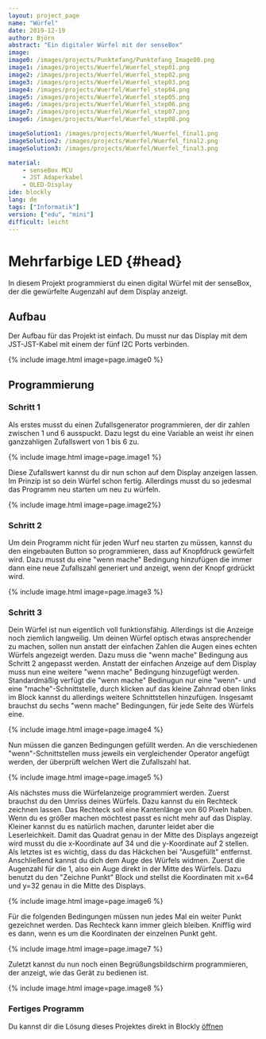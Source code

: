 ```yaml
---
layout: project_page
name: "Würfel"
date: 2019-12-19
author: Björn
abstract: "Ein digitaler Würfel mit der senseBox"
image: 
image0: /images/projects/Punktefang/Punktefang_Image00.png
image1: /images/projects/Wuerfel/Wuerfel_step01.png
image2: /images/projects/Wuerfel/Wuerfel_step02.png
image3: /images/projects/Wuerfel/Wuerfel_step03.png
image4: /images/projects/Wuerfel/Wuerfel_step04.png
image5: /images/projects/Wuerfel/Wuerfel_step05.png
image6: /images/projects/Wuerfel/Wuerfel_step06.png
image7: /images/projects/Wuerfel/Wuerfel_step07.png
image6: /images/projects/Wuerfel/Wuerfel_step08.png

imageSolution1: /images/projects/Wuerfel/Wuerfel_final1.png
imageSolution2: /images/projects/Wuerfel/Wuerfel_final2.png
imageSolution3: /images/projects/Wuerfel/Wuerfel_final3.png

material:
    - senseBox MCU
    - JST Adaperkabel
    - OLED-Display
ide: blockly  
lang: de
tags: ["Informatik"]
version: ["edu", "mini"]
difficult: leicht    
---
```

# Mehrfarbige LED {#head}

In diesem Projekt programmierst du einen digital Würfel mit der senseBox, der die gewürfelte Augenzahl auf dem Display anzeigt.

## Aufbau 
Der Aufbau für das Projekt ist einfach. Du musst nur das Display mit dem JST-JST-Kabel mit einem der fünf I2C Ports verbinden.

{% include image.html image=page.image0 %}

## Programmierung

### Schritt 1

Als erstes musst du einen Zufallsgenerator programmieren, der dir zahlen zwischen 1 und 6 ausspuckt. Dazu legst du eine Variable an weist ihr einen ganzzahligen Zufallswert von 1 bis 6 zu.

{% include image.html image=page.image1 %}

Diese Zufallswert kannst du dir nun schon auf dem Display anzeigen lassen. Im Prinzip ist so dein Würfel schon fertig. Allerdings musst du so jedesmal das Programm neu starten um neu zu würfeln.

{% include image.html image=page.image2%}

### Schritt 2
Um dein Programm nicht für jeden Wurf neu starten zu müssen, kannst du den eingebauten Button so programmieren, dass auf Knopfdruck gewürfelt wird. Dazu musst du eine "wenn mache" Bedingung hinzufügen die immer dann eine neue Zufallszahl generiert und anzeigt, wenn der Knopf grdrückt wird.

{% include image.html image=page.image3 %}

### Schritt 3
Dein Würfel ist nun eigentlich voll funktionsfähig. Allerdings ist die Anzeige noch ziemlich langweilig. Um deinen Würfel optisch etwas ansprechender zu machen, sollen nun anstatt der einfachen Zahlen die Augen eines echten Würfels angezeigt werden. Dazu muss die "wenn mache" Bedingung aus Schritt 2 angepasst werden. Anstatt der einfachen Anzeige auf dem Display muss nun eine weitere "wenn mache" Bedingung hinzugefügt werden. Standardmäßig verfügt die "wenn mache" Bedinugun nur eine "wenn"- und eine "mache"-Schnittstelle, durch klicken auf das kleine Zahnrad oben links im Block kannst du allerdings weitere Schnittstellen hinzufügen. Insgesamt brauchst du sechs "wenn mache" Bedingungen, für jede Seite des Würfels eine.

{% include image.html image=page.image4 %}

Nun müssen die ganzen Bedingungen gefüllt werden. An die verschiedenen "wenn"-Schnittstellen muss jeweils ein vergleichender Operator angefügt werden, der überprüft welchen Wert die Zufallszahl hat.

{% include image.html image=page.image5 %}

Als nächstes muss die Würfelanzeige programmiert werden. Zuerst brauchst du den Umriss deines Würfels. Dazu kannst du ein Rechteck zeichnen lassen. Das Rechteck soll eine Kantenlänge von 60 Pixeln haben. Wenn du es größer machen möchtest passt es nicht mehr auf das Display. Kleiner kannst du es natürlich machen, darunter leidet aber die Leserleichkeit. Damit das Quadrat genau in der Mitte des Displays angezeigt wird musst du die x-Koordinate auf 34 und die y-Koordinate auf 2 stellen. Als letztes ist es wichtig, dass du das Häckchen bei "Ausgefüllt" entfernst.
Anschließend kannst du dich dem Auge des Würfels widmen. Zuerst die Augenzahl für die 1, also ein Auge direkt in der Mitte des Würfels. Dazu benutzt du den "Zeichne Punkt" Block und stellst die Koordinaten mit x=64 und y=32 genau in die Mitte des Displays.

{% include image.html image=page.image6 %}

Für die folgenden Bedingungen müssen nun jedes Mal ein weiter Punkt gezeichnet werden. Das Rechteck kann immer gleich bleiben. Knifflig wird es dann, wenn es um die Koordinaten der einzelnen Punkt geht.

{% include image.html image=page.image7 %}

Zuletzt kannst du nun noch einen Begrüßungsbildschirm programmieren, der anzeigt, wie das Gerät zu bedienen ist.

{% include image.html image=page.image8 %}

### Fertiges Programm
Du kannst dir die Lösung dieses Projektes direkt in Blockly [öffnen](https://blockly.sensebox.de/ardublockly/index.html?board=sensebox-mcu&gallery=projects/wuerfel)